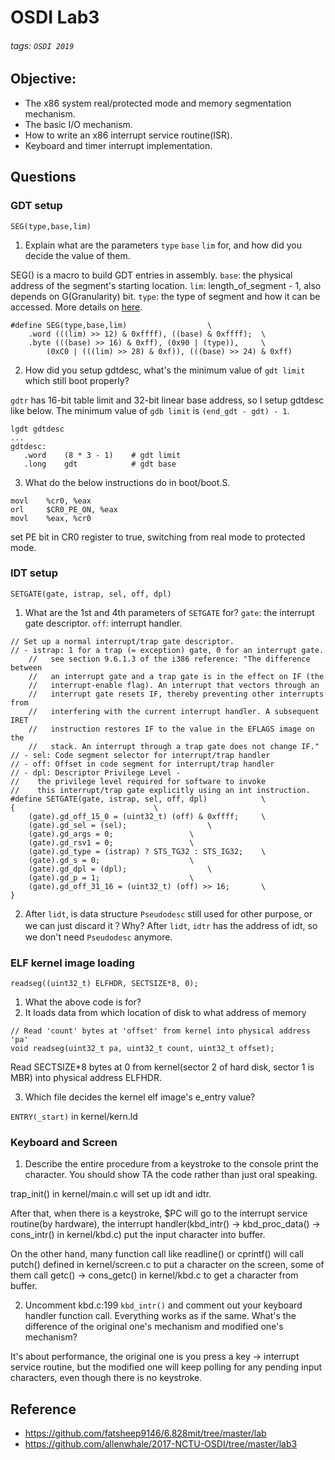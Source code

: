 # OSDI Lab3
###### tags: `OSDI 2019`

## Objective:
+ The x86 system real/protected mode and memory segmentation mechanism.
+ The basic I/O mechanism.
+ How to write an x86 interrupt service routine(ISR).
+ Keyboard and timer interrupt implementation.

## Questions
### GDT setup

`SEG(type,base,lim)`
1. Explain what are the parameters `type` `base` `lim` for, and how did you decide the value of them.

SEG() is a macro to build GDT entries in assembly.
`base`: the physical address of the segment's starting location.
`lim`: length_of_segment - 1, also depends on G(Granularity) bit. 
`type`: the type of segment and how it can be accessed.
More details on [here](https://0xax.gitbooks.io/linux-insides/content/Booting/linux-bootstrap-2.html).

```
#define SEG(type,base,lim)					\
    .word (((lim) >> 12) & 0xffff), ((base) & 0xffff);	\
    .byte (((base) >> 16) & 0xff), (0x90 | (type)),		\
        (0xC0 | (((lim) >> 28) & 0xf)), (((base) >> 24) & 0xff)
```

 2. How did you setup gdtdesc, what's the minimum value of `gdt limit` which still boot properly?
 
`gdtr` has 16-bit table limit and 32-bit linear base address, so I setup gdtdesc like below.
The minimum value of `gdb limit` is `(end_gdt - gdt) - 1`.
 
 ```clike
 lgdt gdtdesc
 ...
 gdtdesc:
    .word    (8 * 3 - 1)    # gdt limit
    .long    gdt            # gdt base
 ```
 
 
 3. What do the below instructions do in boot/boot.S.

```clike
movl    %cr0, %eax
orl     $CR0_PE_ON, %eax
movl    %eax, %cr0
```

set PE bit in CR0 register to true, switching from real mode to protected mode.


### IDT setup

`SETGATE(gate, istrap, sel, off, dpl)`
1. What are the 1st and 4th parameters of `SETGATE` for?
`gate`: the interrupt gate descriptor.
`off`: interrupt handler.

```=
// Set up a normal interrupt/trap gate descriptor.
// - istrap: 1 for a trap (= exception) gate, 0 for an interrupt gate.
    //   see section 9.6.1.3 of the i386 reference: "The difference between
    //   an interrupt gate and a trap gate is in the effect on IF (the
    //   interrupt-enable flag). An interrupt that vectors through an
    //   interrupt gate resets IF, thereby preventing other interrupts from
    //   interfering with the current interrupt handler. A subsequent IRET
    //   instruction restores IF to the value in the EFLAGS image on the
    //   stack. An interrupt through a trap gate does not change IF."
// - sel: Code segment selector for interrupt/trap handler
// - off: Offset in code segment for interrupt/trap handler
// - dpl: Descriptor Privilege Level -
//	  the privilege level required for software to invoke
//	  this interrupt/trap gate explicitly using an int instruction.
#define SETGATE(gate, istrap, sel, off, dpl)			\
{								\
    (gate).gd_off_15_0 = (uint32_t) (off) & 0xffff;		\
    (gate).gd_sel = (sel);					\
    (gate).gd_args = 0;					\
    (gate).gd_rsv1 = 0;					\
    (gate).gd_type = (istrap) ? STS_TG32 : STS_IG32;	\
    (gate).gd_s = 0;					\
    (gate).gd_dpl = (dpl);					\
    (gate).gd_p = 1;					\
    (gate).gd_off_31_16 = (uint32_t) (off) >> 16;		\
}
```

2. After `lidt`, is data structure `Pseudodesc` still used for other purpose, or we can just discard it？Why?
After `lidt`, `idtr` has the address of idt, so we don't need `Pseudodesc` anymore.


### ELF kernel image loading

`readseg((uint32_t) ELFHDR, SECTSIZE*8, 0);`
1. What the above code is for?
2. It loads data from which location of disk to what address of memory

```
// Read 'count' bytes at 'offset' from kernel into physical address 'pa'
void readseg(uint32_t pa, uint32_t count, uint32_t offset);
```

Read SECTSIZE*8 bytes at 0 from kernel(sector 2 of hard disk, sector 1 is MBR) into physical address ELFHDR.

3. Which file decides the kernel elf image's e_entry value?

`ENTRY(_start)` in kernel/kern.ld


### Keyboard and Screen
1. Describe the entire procedure from a keystroke to the console print the character. You should show TA the code rather than just oral speaking.

trap_init() in kernel/main.c will set up idt and idtr.

After that, when there is a keystroke, $PC will go to the interrupt service routine(by hardware), the interrupt handler(kbd_intr() -> kbd_proc_data() -> cons_intr() in kernel/kbd.c) put the input character into buffer.

On the other hand, many function call like readline() or cprintf() will call putch() defined in kernel/screen.c to put a character on the screen, some of them call getc() -> cons_getc() in kernel/kbd.c to get a character from buffer.

2. Uncomment kbd.c:199 `kbd_intr()` and comment out your keyboard handler function call. Everything works as if the same. What's the difference of the original one's mechanism and modified one's mechanism?

It's about performance, the original one is you press a key -> interrupt service routine, but the modified one will keep polling for any pending input characters, even though there is no keystroke.


## Reference
+ https://github.com/fatsheep9146/6.828mit/tree/master/lab
+ https://github.com/allenwhale/2017-NCTU-OSDI/tree/master/lab3